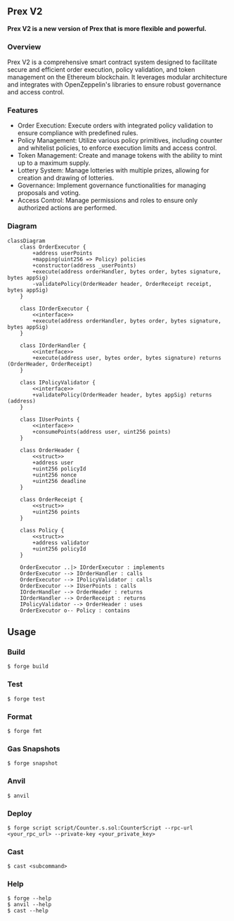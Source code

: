 ## Prex V2

**Prex V2 is a new version of Prex that is more flexible and powerful.**


### Overview
Prex V2 is a comprehensive smart contract system designed to facilitate secure and efficient order execution, policy validation, and token management on the Ethereum blockchain. It leverages modular architecture and integrates with OpenZeppelin's libraries to ensure robust governance and access control.

### Features
- Order Execution: Execute orders with integrated policy validation to ensure compliance with predefined rules.
- Policy Management: Utilize various policy primitives, including counter and whitelist policies, to enforce execution limits and access control.
- Token Management: Create and manage tokens with the ability to mint up to a maximum supply.
- Lottery System: Manage lotteries with multiple prizes, allowing for creation and drawing of lotteries.
- Governance: Implement governance functionalities for managing proposals and voting.
- Access Control: Manage permissions and roles to ensure only authorized actions are performed.

### Diagram

```mermaid
classDiagram
    class OrderExecutor {
        +address userPoints
        +mapping(uint256 => Policy) policies
        +constructor(address _userPoints)
        +execute(address orderHandler, bytes order, bytes signature, bytes appSig)
        -validatePolicy(OrderHeader header, OrderReceipt receipt, bytes appSig)
    }
    
    class IOrderExecutor {
        <<interface>>
        +execute(address orderHandler, bytes order, bytes signature, bytes appSig)
    }
    
    class IOrderHandler {
        <<interface>>
        +execute(address user, bytes order, bytes signature) returns (OrderHeader, OrderReceipt)
    }
    
    class IPolicyValidator {
        <<interface>>
        +validatePolicy(OrderHeader header, bytes appSig) returns (address)
    }
    
    class IUserPoints {
        <<interface>>
        +consumePoints(address user, uint256 points)
    }
    
    class OrderHeader {
        <<struct>>
        +address user
        +uint256 policyId
        +uint256 nonce
        +uint256 deadline
    }
    
    class OrderReceipt {
        <<struct>>
        +uint256 points
    }
    
    class Policy {
        <<struct>>
        +address validator
        +uint256 policyId
    }
    
    OrderExecutor ..|> IOrderExecutor : implements
    OrderExecutor --> IOrderHandler : calls
    OrderExecutor --> IPolicyValidator : calls
    OrderExecutor --> IUserPoints : calls
    IOrderHandler --> OrderHeader : returns
    IOrderHandler --> OrderReceipt : returns
    IPolicyValidator --> OrderHeader : uses
    OrderExecutor o-- Policy : contains
```

## Usage

### Build

```shell
$ forge build
```

### Test

```shell
$ forge test
```

### Format

```shell
$ forge fmt
```

### Gas Snapshots

```shell
$ forge snapshot
```

### Anvil

```shell
$ anvil
```

### Deploy

```shell
$ forge script script/Counter.s.sol:CounterScript --rpc-url <your_rpc_url> --private-key <your_private_key>
```

### Cast

```shell
$ cast <subcommand>
```

### Help

```shell
$ forge --help
$ anvil --help
$ cast --help
```
